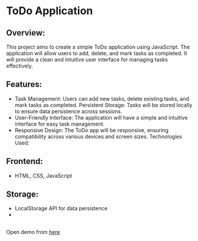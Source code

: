 # ToDo Application
## Overview:
This project aims to create a simple ToDo application using JavaScript. The application will allow users to add, delete, and mark tasks as completed. It will provide a clean and intuitive user interface for managing tasks effectively.

## Features:

- Task Management: Users can add new tasks, delete existing tasks, and mark tasks as completed.
Persistent Storage: Tasks will be stored locally to ensure data persistence across sessions.
- User-Friendly Interface: The application will have a simple and intuitive interface for easy task management.
- Responsive Design: The ToDo app will be responsive, ensuring compatibility across various devices and screen sizes.
Technologies Used:

## Frontend: 
- HTML, CSS, JavaScript
## Storage:
- LocalStorage API for data persistence
- 
##
Open demo from [here](https://todo-application-560ae.web.app/)
